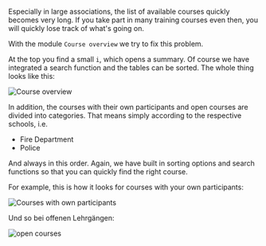 Especially in large associations, the list of available courses quickly becomes very long. If you take part in many training courses even then, you will quickly lose track of what's going on.

With the module `Course overview` we try to fix this problem.

At the top you find a small `i`, which opens a summary. Of course we have integrated a search function and the tables can be sorted. The whole thing looks like this:

![Course overview](/docs/assets/schoolingOverview/img/overview_en_US.png)

In addition, the courses with their own participants and open courses are divided into categories. That means simply according to the respective schools, i.e.
* Fire Department
* Police

And always in this order. Again, we have built in sorting options and search functions so that you can quickly find the right course.

For example, this is how it looks for courses with your own participants:

![Courses with own participants](/docs/assets/schoolingOverview/img/own_en_US.png)

Und so bei offenen Lehrgängen:

![open courses](/docs/assets/schoolingOverview/img/alliance_en_US.png)
